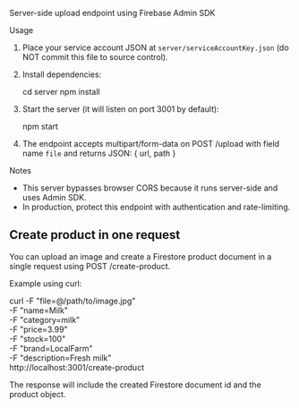 Server-side upload endpoint using Firebase Admin SDK

Usage
1. Place your service account JSON at `server/serviceAccountKey.json` (do NOT commit this file to source control).
2. Install dependencies:

   cd server
   npm install

3. Start the server (it will listen on port 3001 by default):

   npm start

4. The endpoint accepts multipart/form-data on POST /upload with field name `file` and returns JSON: { url, path }

Notes
- This server bypasses browser CORS because it runs server-side and uses Admin SDK.
- In production, protect this endpoint with authentication and rate-limiting.

Create product in one request
--------------------------------
You can upload an image and create a Firestore product document in a single request using POST /create-product.

Example using curl:

curl -F "file=@/path/to/image.jpg" \
   -F "name=Milk" \
   -F "category=milk" \
   -F "price=3.99" \
   -F "stock=100" \
   -F "brand=LocalFarm" \
   -F "description=Fresh milk" \
   http://localhost:3001/create-product

The response will include the created Firestore document id and the product object.
